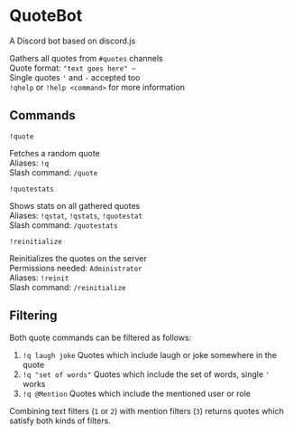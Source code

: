# QuoteBot
A Discord bot based on discord.js 

Gathers all quotes from `#quotes` channels  
Quote format: `"text goes here" ~ `  
Single quotes `'` and `-` accepted too  
`!qhelp` or `!help <command>` for more information

## Commands

```
!quote
```
Fetches a random quote  
Aliases: `!q`  
Slash command: `/quote`

```
!quotestats
```
Shows stats on all gathered quotes  
Aliases: `!qstat`, `!qstats`, `!quotestat`  
Slash command: `/quotestats`

```
!reinitialize
```
Reinitializes the quotes on the server  
Permissions needed: `Administrator`  
Aliases: `!reinit`  
Slash command: `/reinitialize`

## Filtering
Both quote commands can be filtered as follows:
1. `!q laugh joke` Quotes which include laugh or joke somewhere in the quote
2. `!q "set of words"` Quotes which include the set of words, single `'` works
3. `!q @Mention` Quotes which include the mentioned user or role

Combining text filters (`1` or `2`) with mention filters (`3`) returns quotes which satisfy both kinds of filters.